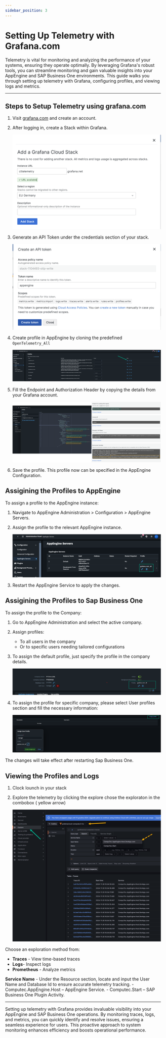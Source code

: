 ```yaml
---
sidebar_position: 3
---
```


# Setting Up Telemetry with Grafana.com

Telemetry is vital for monitoring and analyzing the performance of your systems, ensuring they operate optimally. By leveraging Grafana's robust tools, you can streamline monitoring and gain valuable insights into your AppEngine and SAP Business One environments. This guide walks you through setting up telemetry with Grafana, configuring profiles, and viewing logs and metrics.

---

## Steps to Setup Telemetry using grafana.com

1. Visit [grafana.com](https://grafana.com/) and create an account.
2. After logging in, create a Stack within Grafana.

    ![Create Stack](./media/create-stack.png)

3. Generate an API Token under the credentials section of your stack.

    ![Create Token](./media/create-token.png)

4. Create profile in AppEngine by cloning the predefined `OpenTelemetry_All`

    ![Clone Profile](./media/clone-profile.png)

5. Fill the Endpoint and Authorization Header by copying the details from your Grafana account.

    ![Fill Credentials](./media/fill-credentials.png)

6. Save the profile. This profile now can be specified in the AppEngine Configuration.

## Assigining the Profiles to AppEngine

To assign a profile to the AppEngine instance:

1. Navigate to AppEngine Administration > Configuration > AppEngine Servers.
2. Assign the profile to the relevant AppEngine instance.

    ![AppEngine Profile](./media/profile_appengine.png)

3. Restart the AppEngine Service to apply the changes.

## Assigining the Profiles to Sap Business One

To assign the profile to the Company:

1. Go to AppEngine Administration and select the active company.
2. Assign profiles:
    - To all users in the company
    - Or to specific users needing tailored configurations
3. To assign the default profile, just specify the profile in the company details.

    ![Default Profile](./media/profile-company.png)
4. To assign the profile for specific company, please select User profiles section and fill the necessary information:

    ![Company Profile](./media/profile-co-user.png)

The changes will take effect after restarting Sap Business One.

## Viewing the Profiles and Logs

1. Clock lounch in your stack
2. Explore the telemetry by clicking the explore chose the exploraton in the combobox ( yellow arrow)

    ![Grafana Explorer](./media/grafana-explorer.png)

Choose an exploration method from:

- **Traces** - View time-based traces
- **Logs**- Inspect logs
- **Prometheus** - Analyze metrics

**Service Name** - Under the Resource section, locate and input the User Name and Database Id to ensure accurate telemetry tracking.
    - Computec.AppEngine.Host – AppEngine Service.
    - Computec.Start – SAP Business One Plugin Activity.

---
Setting up telemetry with Grafana provides invaluable visibility into your AppEngine and SAP Business One operations. By monitoring traces, logs, and metrics, you can quickly identify and resolve issues, ensuring a seamless experience for users. This proactive approach to system monitoring enhances efficiency and boosts operational performance.

